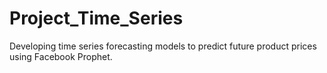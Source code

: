 # Project_Time_Series
 Developing time series forecasting models to predict future product prices using Facebook Prophet.
